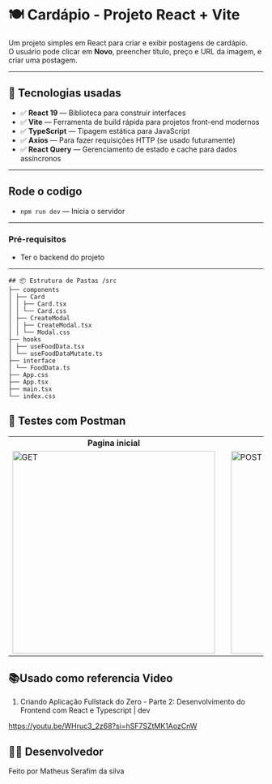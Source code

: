 # 🍽️ Cardápio - Projeto React + Vite

Um projeto simples em React para criar e exibir postagens de cardápio.  
O usuário pode clicar em **Novo**, preencher título, preço e URL da imagem, e criar uma postagem.

---

## 🚀 Tecnologias usadas
- ✅ **React 19** — Biblioteca para construir interfaces
- ✅ **Vite** — Ferramenta de build rápida para projetos front-end modernos
- ✅ **TypeScript** — Tipagem estática para JavaScript
- ✅ **Axios** — Para fazer requisições HTTP (se usado futuramente)
- ✅ **React Query** — Gerenciamento de estado e cache para dados assíncronos
 
---

## Rode o codigo
- `npm run dev` — Inicia o servidor  
---


### Pré-requisitos
- Ter o backend do projeto
---
 
```plaintext
## 📦 Estrutura de Pastas /src
├── components
│ ├── Card
│ │ ├── Card.tsx
│ │ └── Card.css
│ ├── CreateModal
│ │ ├── CreateModal.tsx
│ │ └── Modal.css
├── hooks
│ ├── useFoodData.tsx
│ └── useFoodDataMutate.ts
├── interface
│ └── FoodData.ts
├── App.css
├── App.tsx
├── main.tsx
└── index.css
```

## 🧪 Testes com Postman
<div align="center">
  <table>
    <tr>
      <td align="center"><strong>Pagina inicial</strong></td>
      <td style="width: 20px;"></td> <!-- Espaço entre as colunas -->
      <td align="center"><strong>Pagina Modal</strong></td>
    </tr>
    <tr>
      <td><img src="https://github.com/user-attachments/assets/4a623077-a95f-4afe-bcaf-04cdb288810e" alt="GET" width="400"/></td>
      <td></td>
      <td><img src="https://github.com/user-attachments/assets/0467f277-aeab-4933-839d-c31c604e47cb" alt="POST" width="400"/></td>
    </tr>
  </table>
</div>


 
## 📚Usado como referencia Video 
1. Criando Aplicação Fullstack do Zero - Parte 2: Desenvolvimento do Frontend com React e Typescript | dev 

https://youtu.be/WHruc3_2z68?si=hSF7SZtMK1AozCnW

## 👨‍💻 Desenvolvedor
Feito por Matheus Serafim da silva
